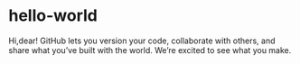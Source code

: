 # hello-world

Hi,dear!
GitHub lets you version your code, collaborate with others, and share what you’ve built with the world. 
We’re excited to see what you make.
